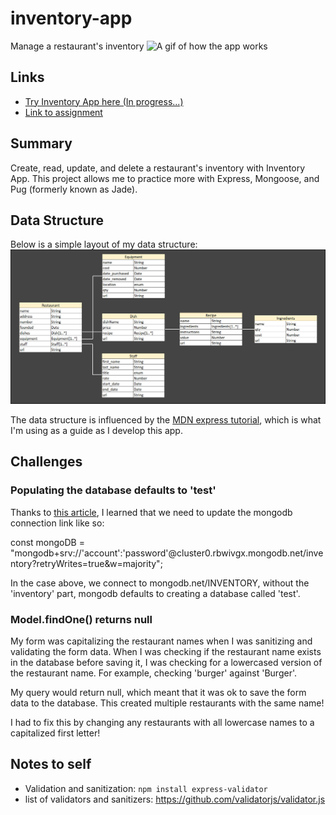 # inventory-app
Manage a restaurant's inventory
![A gif of how the app works](https://TYLPHE.github.io/inventory-app/)

## Links
- [Try Inventory App here (In progress...)](https://TYLPHE.github.io/inventory-app/)
- [Link to assignment](https://www.theodinproject.com/lessons/nodejs-inventory-application)

## Summary
Create, read, update, and delete a restaurant's inventory with Inventory App. This project allows me to practice more with Express, Mongoose, and Pug (formerly known as Jade).

## Data Structure
Below is a simple layout of my data structure:
![data structure of Inventory App](https://github.com/TYLPHE/inventory-app/blob/main/readme-assets/inventory-application-structure-3.jpg)

The data structure is influenced by the [MDN express tutorial](https://developer.mozilla.org/en-US/docs/Learn/Server-side/Express_Nodejs/mongoose#designing_the_locallibrary_models), which is what I'm using as a guide as I develop this app.

## Challenges
### Populating the database defaults to 'test'
Thanks to [this article](https://stackoverflow.com/questions/61302342/mongodb-sets-my-database-to-test-automatically-how-to-change-it), I learned that we need to update the mongodb connection link like so:

const mongoDB = "mongodb+srv://'account':'password'@cluster0.rbwivgx.mongodb.net/inventory?retryWrites=true&w=majority";

In the case above, we connect to mongodb.net/INVENTORY, without the 'inventory' part, mongodb defaults to creating a database called 'test'.

### Model.findOne() returns null
My form was capitalizing the restaurant names when I was sanitizing and validating the form data. When I was checking if the restaurant name exists in the database before saving it, I was checking for a lowercased version of the restaurant name. For example, checking 'burger' against 'Burger'.

My query would return null, which meant that it was ok to save the form data to the database. This created multiple restaurants with the same name!

I had to fix this by changing any restaurants with all lowercase names to a capitalized first letter!

## Notes to self
* Validation and sanitization: `npm install express-validator`
* list of validators and sanitizers: https://github.com/validatorjs/validator.js